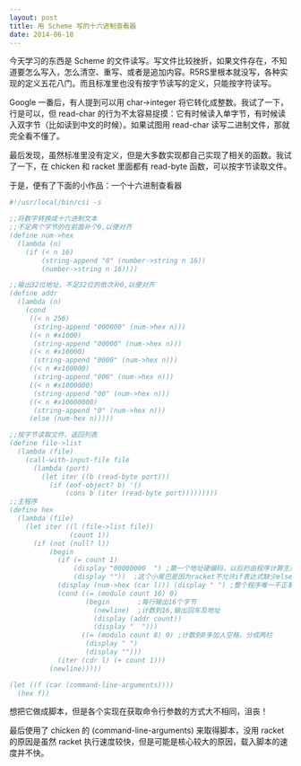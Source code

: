 ```yaml
---
layout: post
title: 用 Scheme 写的十六进制查看器
date: 2014-06-18
---
```


今天学习的东西是 Scheme 的文件读写。写文件比较挫折，如果文件存在，不知道要怎么写入，怎么清空、重写、或者是追加内容。R5RS里根本就没写，各种实现的定义五花八门。而且标准里也没有按字节读写的定义，只能按字符读写。

Google 一番后，有人提到可以用 char->integer 将它转化成整数。我试了一下，行是可以，但 read-char 的行为不太容易捉摸：它有时候读入单字节，有时候读入双字节（比如读到中文的时候）。如果试图用 read-char 读写二进制文件，那就完全看不懂了。

最后发现，虽然标准里没有定义，但是大多数实现都自己实现了相关的函数。我试了一下，在 chicken 和 racket 里面都有 read-byte 函数，可以按字节读取文件。

于是，便有了下面的小作品：一个十六进制查看器

```scheme
#!/usr/local/bin/csi -s

;;将数字转换成十六进制文本
;;不足两个字节的在前面补个0,以便对齐
(define num->hex
  (lambda (n)
    (if (< n 16)
        (string-append "0" (number->string n 16)) 
        (number->string n 16))))

;;输出32位地址，不足32位的依次补0,以便对齐
(define addr
  (lambda (n)
    (cond
     ((< n 256)
      (string-append "000000" (num->hex n)))
     ((< n #x1000)
      (string-append "00000" (num->hex n)))
     ((< n #x10000)
      (string-append "0000" (num->hex n)))
     ((< n #x100000)
      (string-append "000" (num->hex n)))
     ((< n #x1000000)
      (string-append "00" (num->hex n)))
     ((< n #x10000000)
      (string-append "0" (num->hex n)))
     (else (num-hex n)))))

;;按字节读取文件，返回列表
(define file->list
  (lambda (file)
    (call-with-input-file file
      (lambda (port)
        (let iter ((b (read-byte port)))
          (if (eof-object? b) '()
              (cons b (iter (read-byte port)))))))))
;;主程序
(define hex
  (lambda (file)
    (let iter ((l (file->list file))
               (count 1))
      (if (not (null? l))
          (begin
            (if (= count 1)
                (display "00000000  ") ;第一个地址硬编码，以后的由程序计算生成
                (display ""))  ;这个小尾巴是因为racket不允许if表达式缺少else
            (display (num->hex (car l))) (display " ") ;整个程序唯一干正事的语句
            (cond ((= (modulo count 16) 0)
                   (begin       ;每行输出16个字节
                     (newline)  ;计数到16,输出回车及地址
                     (display (addr count))
                     (display "  ")))
                  ((= (modulo count 8) 0) ;计数到8多加人空格，分成两栏
                   (display " ")
                   (display "")))
            (iter (cdr l) (+ count 1)))
          (newline)))))

(let ((f (car (command-line-arguments))))
  (hex f))
```

想把它做成脚本，但是各个实现在获取命令行参数的方式大不相同，沮丧！

最后使用了 chicken 的 (command-line-arguments) 来取得脚本，没用 racket 的原因是虽然 racket 执行速度较快，但是可能是核心较大的原因，载入脚本的速度并不快。